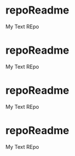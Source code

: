 # repoReadme
My Text REpo
# repoReadme
My Text REpo
# repoReadme
My Text REpo
# repoReadme
My Text REpo
